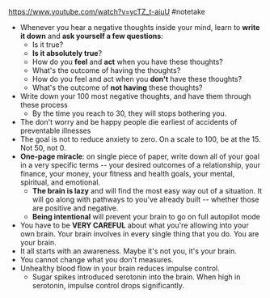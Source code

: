 https://www.youtube.com/watch?v=ycTZ_t-aiuU
#notetake 
- Whenever you hear a negative thoughts inside your mind, learn to **write it down** and **ask yourself a few questions**:
	- Is it true?
	- **Is it absolutely true**?
	- How do you **feel** and **act** when you have these thoughts?
	- What's the outcome of having the thoughts?
	- How do you feel and act when you **don't** have these thoughts?
	- What's the outcome of **not having** these thoughts?
- Write down your 100 most negative thoughts, and have them through these process
	- By the time you reach to 30, they will stops bothering you.
- The don't worry and be happy people die earliest of accidents of preventable illnesses
- The goal is not to reduce anxiety to zero. On a scale to 100, be at the 15. Not 50, not 0.
- **One-page miracle**: on single piece of paper, write down all of your goal in a very specific terms -- your desired outcomes of a relationship, your finance, your money, your fitness and health goals, your mental, spiritual, and emotional.
	- **The brain is lazy** and will find the most easy way out of a situation. It will go along with pathways to you've already built -- whether those are positive and negative.
	- **Being intentional** will prevent your brain to go on full autopilot mode
- You have to be **VERY CAREFUL** about what you're allowing into your own brain. Your brain involves in every single thing that you do. You are your brain.
- It all starts with an awareness. Maybe it's not you, it's your brain.
- You cannot change what you don't measures.
- Unhealthy blood flow in your brain reduces impulse control.
	- Sugar spikes introduced serotonin into the brain. When high in serotonin, impulse control drops significantly.
